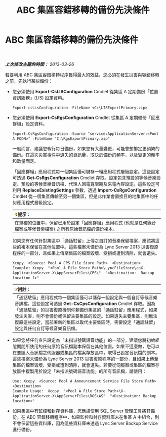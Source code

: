 ﻿---
title: ABC 集區容錯移轉的備份先決條件
TOCTitle: ABC 集區容錯移轉的備份先決條件
ms:assetid: 652046f5-6086-4592-902d-d5789581977d
ms:mtpsurl: https://technet.microsoft.com/zh-tw/library/JJ945634(v=OCS.15)
ms:contentKeyID: 52056141
ms.date: 08/10/2015
mtps_version: v=OCS.15
ms.translationtype: HT
---

# ABC 集區容錯移轉的備份先決條件

 

_**上次修改主題的時間：** 2013-03-26_

若要利用 ABC 集區容錯移轉程序獲得最大的效益，您必須在發生災害與容錯移轉之前，先執行某些備份：

  - 您必須使用 **Export-CsLISConfiguration** Cmdlet 從集區 A 定期備份「位置資訊服務」(LIS) 設定資料。
    
        Export-csLisConfiguration -FileName <C:\LISExportPrimary.zip>

  - 您必須使用 **Export-CsRgsConfiguration** Cmdlet 從集區 A 定期備份「回應群組」設定資料。
    
        Export-CsRgsConfiguration -Source "service:ApplicationServer:<Pool A FQDN>" -FileName "C:\RgsExportPrimary.zip"
    
    一般而言，建議您執行每日備份，如果您有大量變更，可能會想排定更頻繁的備份。在這次災害事件中遺失的資訊量，取決於備份的頻率，以及變更的頻率和數量而定。
    
    「回應群組」應用程式每一個集區僅可儲存一組應用程式層級設定。這些設定可透過 **Get-CsRgsConfiguration** Cmdlet 存取。設定包含預設的等候音樂設定、預設的等候音樂音訊檔、代理人回電寬限期及來電內容設定。這些設定可利用 **ReplaceExistingSettings** 參數，透過 **Import-CsRgsConfiguration** Cmdlet 從一個集區傳輸至另一個集區，但是此作業會置換目的地集區中的任何應用程式層級設定。
    
    <table>
    <thead>
    <tr class="header">
    <th><img src="images/JJ205025.tip(OCS.15).gif" title="tip" alt="tip" />提示：</th>
    </tr>
    </thead>
    <tbody>
    <tr class="odd">
    <td>在單獨的位置中，保留已用於設定「回應群組」應用程式 (也就是任何錄音檔案或等候音樂檔案) 之所有原始音訊檔的備份複本。</td>
    </tr>
    </tbody>
    </table>
    
    如果您有任何針對集區中「通話駐留」上傳之自訂的音樂保留檔案，應該將這些的複本保留在其他位置中。這些檔案未備份為 Lync Server 2013 災害復原程序的一部分，且如果上傳至集區的檔案毀壞、受損或遭到清除，就會遺失。
    
        Xcopy  <Source: Pool A CPS File Store Path>  <Destination>
        Example: Xcopy  "<Pool A File Store Path>\LyncFileStore\coX-ApplicationServer-X\AppServerFiles\CPS\"  "<Destination:  Backup location 1>"
    
    <table>
    <thead>
    <tr class="header">
    <th><img src="images/Gg398811.note(OCS.15).gif" title="note" alt="note" />附註：</th>
    </tr>
    </thead>
    <tbody>
    <tr class="odd">
    <td>「通話駐留」應用程式每一個集區僅可以儲存一組設定與一個自訂等候音樂音訊檔。這些設定可透過 <strong>Get-CsCpsConfiguration</strong> Cmdlet 存取。因為「通話駐留」的災害復原機制仰賴備份集區的「通話駐留」應用程式，如果發生災害，則不會備份或保留主要集區的設定。如果遺失主要集區，則無法復原這些設定，當部署新的集區以取代主要集區時，需要設定「通話駐留」設定與任何自訂等候音樂音訊檔。</td>
    </tr>
    </tbody>
    </table>


  - 如果您將任何宣告設定為「未指派號碼語音功能」的一部分，建議您將初始組態期間所使用的任何原始音訊檔副本保留在其他位置。如果不這麼做，您可以在要匯入音訊檔之伺服器或集區的檔案存放區中，取得已設定音訊檔的副本。這些檔案未備份為 Lync Server 2013 災害復原程序的一部分，且如果上傳至集區的檔案毀壞、受損或遭到清除，就會遺失。若要從伺服器或集區的檔案存放區中複製用於設定「未指派號碼語音功能」的所有音訊檔，請使用：
    
        Use: Xcopy  <Source: Pool A Announcement Service File Store Path>  <Destination>
        Example Usage:  Xcopy  "<Pool A File Store Path>\X-ApplicationServer-X\AppServerFiles\RGS\AS"  "<Destination: Backup location>"

  - 如果集區中有監控和封存資料庫，您應該使用 SQL Server 管理工具將其備份。在 ABC 容錯移轉程序中，如果監控和封存資料庫未在集區 A 中組合，則不會保留這些資料庫，因為這些資料庫未透過 Lync Server Backup Service 進行備份。

